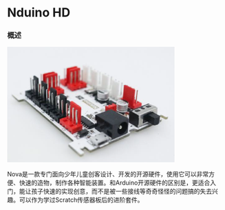 # Nduino HD

### 概述

![](../../.gitbook/assets/a00.png)

Nova是一款专门面向少年儿童创客设计、开发的开源硬件，使用它可以非常方便、快速的造物，制作各种智能装置。和Arduino开源硬件的区别是，更适合入门，能让孩子快速的实现创意，而不是被一些接线等奇奇怪怪的问题搞的失去兴趣。可以作为学过Scratch传感器板后的进阶套件。

